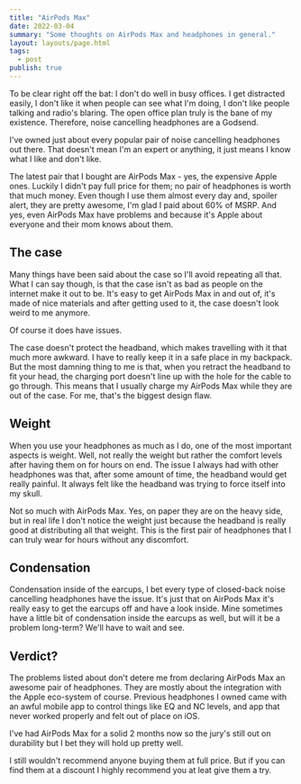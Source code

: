 ```yaml
---
title: "AirPods Max"
date: 2022-03-04 
summary: "Some thoughts on AirPods Max and headphones in general."
layout: layouts/page.html
tags:
  - post
publish: true
---
```


To be clear right off the bat: I don't do well in busy offices. I get distracted easily, I don't like it when people can see what I'm doing, I don't like people talking and radio's blaring. The open office plan truly is the bane of my existence. Therefore, noise cancelling headphones are a Godsend.

I've owned just about every popular pair of noise cancelling headphones out there. That doesn't mean I'm an expert or anything, it just means I know what I like and don't like.

The latest pair that I bought are AirPods Max - yes, the expensive Apple ones. Luckily I didn't pay full price for them; no pair of headphones is worth that much money. Even though I use them almost every day and, spoiler alert, they are pretty awesome, I'm glad I paid about 60% of MSRP. And yes, even AirPods Max have problems and because it's Apple about everyone and their mom knows about them.

## The case

Many things have been said about the case so I'll avoid repeating all that. What I can say though, is that the case isn't as bad as people on the internet make it out to be. It's easy to get AirPods Max in and out of, it's made of nice materials and after getting used to it, the case doesn't look weird to me anymore.

Of course it does have issues.

The case doesn't protect the headband, which makes travelling with it that much more awkward. I have to really keep it in a safe place in my backpack. But the most damning thing to me is that, when you retract the headband to fit your head, the charging port doesn't line up with the hole for the cable to go through. This means that I usually charge my AirPods Max while they are out of the case. For me, that's the biggest design flaw.

## Weight

When you use your headphones as much as I do, one of the most important aspects is weight. Well, not really the weight but rather the comfort levels after having them on for hours on end. The issue I always had with other headphones was that, after some amount of time, the headband would get really painful. It always felt like the headband was trying to force itself into my skull.

Not so much with AirPods Max. Yes, on paper they are on the heavy side, but in real life I don't notice the weight just because the headband is really good at distributing all that weight. This is the first pair of headphones that I can truly wear for hours without any discomfort.

## Condensation

Condensation inside of the earcups, I bet every type of closed-back noise cancelling headphones have the issue. It's just that on AirPods Max it's really easy to get the earcups off and have a look inside. Mine sometimes have a little bit of condensation inside the earcups as well, but will it be a problem long-term? We'll have to wait and see.

## Verdict?

The problems listed about don't detere me from declaring AirPods Max an awesome pair of headphones. They are mostly about the integration with the Apple eco-system of course. Previous headphones I owned came with an awful mobile app to control things like EQ and NC levels, and app that never worked properly and felt out of place on iOS.

I've had AirPods Max for a solid 2 months now so the jury's still out on durability but I bet they will hold up pretty well.

I still wouldn't recommend anyone buying them at full price. But if you can find them at a discount I highly recommend you at leat give them a try.